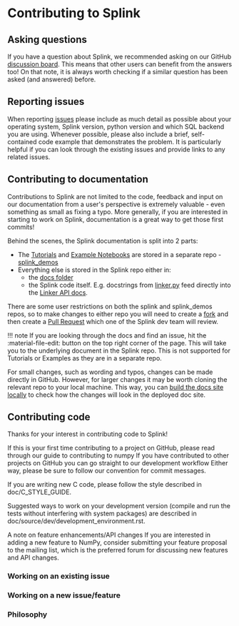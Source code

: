 # Contributing to Splink

## Asking questions

If you have a question about Splink, we recommended asking on our GitHub [discussion board](https://github.com/moj-analytical-services/splink/discussions). This means that other users can benefit from the answers too! On that note, it is always worth checking if a similar question has been asked (and answered) before.

## Reporting issues

When reporting [issues](https://github.com/moj-analytical-services/splink/issues) please include as much detail as possible about your operating system, Splink version, python version and which SQL backend you are using. Whenever possible, please also include a brief, self-contained code example that demonstrates the problem. It is particularly helpful if you can look through the existing issues and provide links to any related issues.

## Contributing to documentation

Contributions to Splink are not limited to the code, feedback and input on our documentation from a user's perspective is extremely valuable - even something as small as fixing a typo. More generally, if you are interested in starting to work on Splink, documentation is a great way to get those first commits!

Behind the scenes, the Splink documentation is split into 2 parts:

- The [Tutorials](./docs/demos/00_Tutorial_Introduction.ipynb) and [Example Notebooks](./docs/examples_index.md) are stored in a separate repo - [splink_demos](https://github.com/moj-analytical-services/splink_demos)
- Everything else is stored in the Splink repo either in:
    - the [docs folder](https://github.com/moj-analytical-services/splink/tree/master/docs)
    - the Splink code itself. E.g. docstrings from [linker.py](https://github.com/moj-analytical-services/splink/blob/master/splink/linker.py) feed directly into the [Linker API docs](./docs/linker.md).

There are some user restrictions on both the splink and splink_demos repos, so to make changes to either repo you will need to create a [fork](https://docs.github.com/en/get-started/quickstart/fork-a-repo) and then create a [Pull Request](https://docs.github.com/en/pull-requests/collaborating-with-pull-requests/proposing-changes-to-your-work-with-pull-requests/creating-a-pull-request-from-a-fork) which one of the Splink dev team will review.

!!! note
    If you are looking through the docs and find an issue, hit the :material-file-edit: button on the top right corner of the page. This will take you to the underlying document in the Splink repo. This is not supported for Tutorials or Examples as they are in a separate repo.

For small changes, such as wording and typos, changes can be made directly in GitHub. However, for larger changes it may be worth cloning the relevant repo to your local machine. This way, you can [build the docs site locally](./docs/dev_guides/changing_splink/build_docs_locally.md) to check how the changes will look in the deployed doc site.


## Contributing code
Thanks for your interest in contributing code to Splink!

If this is your first time contributing to a project on GitHub, please read through our guide to contributing to numpy
If you have contributed to other projects on GitHub you can go straight to our development workflow
Either way, please be sure to follow our convention for commit messages.

If you are writing new C code, please follow the style described in doc/C_STYLE_GUIDE.

Suggested ways to work on your development version (compile and run the tests without interfering with system packages) are described in doc/source/dev/development_environment.rst.

A note on feature enhancements/API changes
If you are interested in adding a new feature to NumPy, consider submitting your feature proposal to the mailing list, which is the preferred forum for discussing new features and API changes.

### Working on an existing issue

### Working on a new issue/feature

### Philosophy